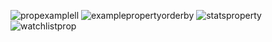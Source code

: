 
![propexamplell](https://user-images.githubusercontent.com/78429974/121017577-55e41e80-c795-11eb-94f8-8e4cb05416d0.gif)
![examplepropertyorderby](https://user-images.githubusercontent.com/78429974/121018002-d440c080-c795-11eb-9678-39cd2eb82142.gif)
![statsproperty](https://user-images.githubusercontent.com/78429974/121018148-05b98c00-c796-11eb-8449-1b148a577581.gif)
![watchlistprop](https://user-images.githubusercontent.com/78429974/121018586-824c6a80-c796-11eb-9433-fe82647ac4af.gif)


